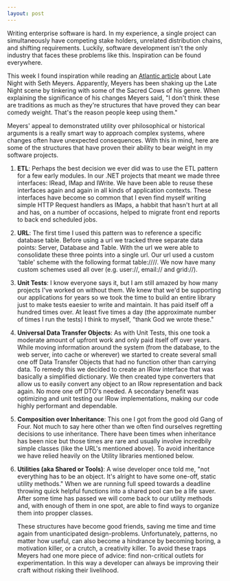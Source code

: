 ```yaml
---
layout: post
---
```

Writing enterprise software is hard. In my experience, a single project can simultaneously have competing stake holders, unrelated distribution chains, and shifting requirements. Luckily, software development isn't the only industry that faces these problems like this. Inspiration can be found everywhere. 

This week I found inspiration while reading an [Atlantic article][1] about Late Night with Seth Meyers. Apparently, Meyers has been shaking up the Late Night scene by tinkering with some of the Sacred Cows of his genre. When explaining the significance of his changes Meyers said, "I don't think these are traditions as much as they're structures that have proved they can bear comedy weight. That's the reason people keep using them."

Meyers' appeal to demonstrated utility over philosophical or historical arguments is a really smart way to approach complex systems, where changes often have unexpected consequences. With this in mind, here are some of the structures that have proven their ability to bear weight in my software projects.

 1. **ETL**: Perhaps the best decision we ever did was to use the ETL pattern for a few early modules. In our .NET projects that meant we made three interfaces: IRead, IMap and IWrite. We have been able to reuse these interfaces again and again in all kinds of application contexts. These interfaces have become so common that I even find myself writing simple HTTP Request handlers as IMaps, a habbit that hasn't hurt at all and has, on a number of occasions, helped to migrate front end reports to back end scheduled jobs.
 
 2. **URL**: The first time I used this pattern was to reference a specific database table. Before using a url we tracked three separate data points: Server, Database and Table. With the url we were able to consolidate these three points into a single url. Our url used a custom 'table' scheme with the following format table://<server>/<database>/<table>. We now have many  custom schemes used all over (e.g. user://, email:// and grid://).
 
 3. **Unit Tests**: I know everyone says it, but I am still amazed by how many projects I've worked on without them. We knew that we'd be supporting our applications for years so we took the time to build an entire library just to make tests eaesier to write and maintain. It has paid itself off a hundred times over. At least five times a day (the approximate number of times I run the tests) I think to myself, "thank God we wrote these."
 
 4. **Universal Data Transfer Objects**: As with Unit Tests, this one took a moderate amount of upfront work and only paid itself off over years. While moving information around the system (from the database, to the web server, into cache or wherever) we started to create several small one off Data Transfer Objects that had no function other than carrying data. To remedy this we decided to create an IRow interface that was basically a simplified dictionary. We then created type converters that allow us to easily convert any object to an IRow representation and back again. No more one off DTO's needed. A secondary benefit was optimizing and unit testing our IRow implementations, making our code highly performant and dependable.
 
 5. **Composition over Inheritance**: This one I got from the good old Gang of Four. Not much to say here other than we often find ourselves regretting decisions to use inheritance. There have been times when inheritance has been nice but those times are rare and usually involve incredbily simple classes (like the URL's mentioned above). To avoid inheritance we have relied heavily on the Utility libraries mentioned below.
 
 6. **Utilities (aka Shared or Tools)**: A wise developer once told me, "not everything has to be an object. It's alright to have some one-off, static utility methods." When we are running full speed towards a deadline throwing quick helpful functions into a shared pool can be a life saver. After some time has passed we will come back to our utility methods and, with enough of them in one spot, are able to find ways to organize them into propper classes. 

These structures have become good friends, saving me time and time again from unanticipated design-problems. Unfortunately, patterns, no matter how useful, can also become a hindrance by becoming boring, a motivation killer, or a crutch, a creativity killer. To avoid these traps Meyers had one more piece of advice: find non-critical outlets for experimentation. In this way a developer can always be improving their craft without risking their livelihood.

[1]: http://www.theatlantic.com/entertainment/archive/2015/08/seth-meyers-late-night-revolution-sitting-in-a-chair/401183/
